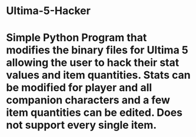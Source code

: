 # Ultima-5-Hacker

# Simple Python Program that modifies the binary files for Ultima 5 allowing the user to hack their stat values and item quantities. Stats can be modified for player and all companion characters and a few item quantities can be edited. Does not support every single item.
